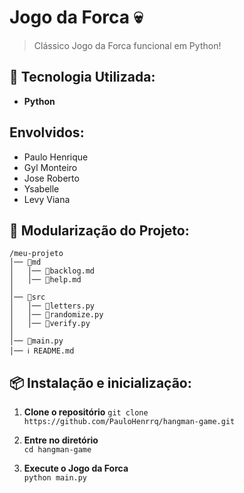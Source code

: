 # Jogo da Forca 💀

> Clássico Jogo da Forca funcional em Python!

## 🔨 Tecnologia Utilizada:
- **Python**

## Envolvidos:

- Paulo Henrique
- Gyl Monteiro
- Jose Roberto
- Ysabelle
- Levy Viana

## 📁 Modularização do Projeto:
```
/meu-projeto  
│── 📁md  
│   │── 📜backlog.md  
│   │── 📜help.md
│
│── 📁src 
│   │── 📜letters.py  
│   │── 📜randomize.py  
│   │── 📜verify.py
│
│── 📜main.py  
│── ℹ README.md
```
## 📦 Instalação e inicialização:

1. **Clone o repositório**
```git clone https://github.com/PauloHenrrq/hangman-game.git```

2. **Entre no diretório**  
```cd hangman-game```

3. **Execute o Jogo da Forca**  
```python main.py```
